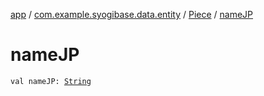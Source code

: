 [app](../../index.md) / [com.example.syogibase.data.entity](../index.md) / [Piece](index.md) / [nameJP](./name-j-p.md)

# nameJP

`val nameJP: `[`String`](https://kotlinlang.org/api/latest/jvm/stdlib/kotlin/-string/index.html)